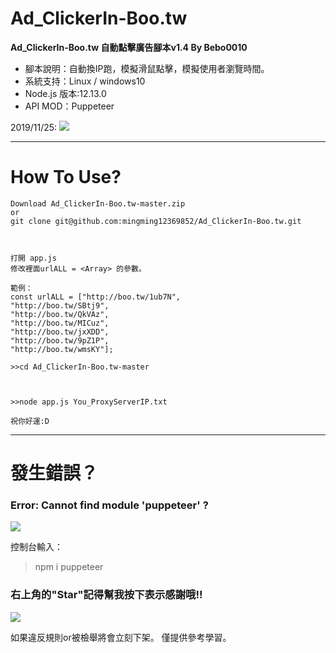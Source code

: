 # Ad_ClickerIn-Boo.tw
**Ad_ClickerIn-Boo.tw 
自動點擊廣告腳本v1.4 By Bebo0010**

* 腳本說明：自動換IP跑，模擬滑鼠點擊，模擬使用者瀏覽時間。
* 系統支持：Linux / windows10 
* Node.js 版本:12.13.0
* API MOD：Puppeteer


2019/11/25:
![](https://i.imgur.com/M8xgWKr.png)




---

# How To Use?
```
Download Ad_ClickerIn-Boo.tw-master.zip
or
git clone git@github.com:mingming12369852/Ad_ClickerIn-Boo.tw.git



打開 app.js 
修改裡面urlALL = <Array> 的參數。

範例：
const urlALL = ["http://boo.tw/1ub7N",
"http://boo.tw/SBtj9",
"http://boo.tw/QkVAz",
"http://boo.tw/MICuz",
"http://boo.tw/jxXDD",
"http://boo.tw/9pZ1P",
"http://boo.tw/wmsKY"];

>>cd Ad_ClickerIn-Boo.tw-master



>>node app.js You_ProxyServerIP.txt

祝你好運:D

```



---
# 發生錯誤？
### Error: Cannot find module 'puppeteer' ?
>
![](https://i.imgur.com/7oF5o94.png)

控制台輸入：

>npm i puppeteer


### 右上角的"Star"記得幫我按下表示感謝哦!!
![](https://i.imgur.com/ZehEQ5w.png)

如果違反規則or被檢舉將會立刻下架。
僅提供參考學習。
